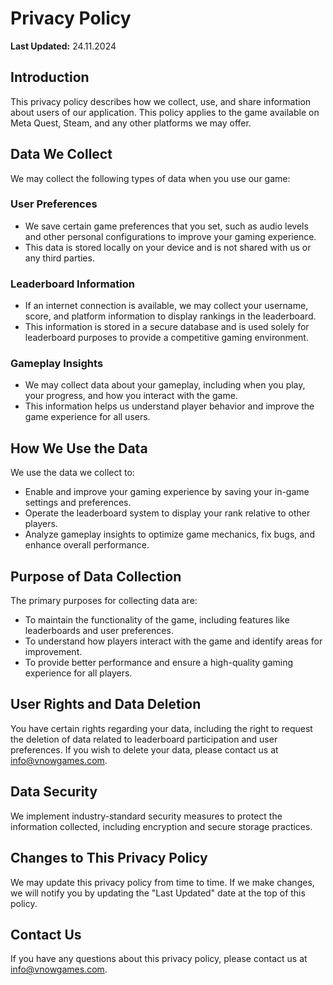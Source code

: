 # Privacy Policy

**Last Updated:** 24.11.2024

## Introduction

This privacy policy describes how we collect, use, and share information about users of our application. This policy applies to the game available on Meta Quest, Steam, and any other platforms we may offer.

## Data We Collect

We may collect the following types of data when you use our game:

### User Preferences

- We save certain game preferences that you set, such as audio levels and other personal configurations to improve your gaming experience.
- This data is stored locally on your device and is not shared with us or any third parties.

### Leaderboard Information

- If an internet connection is available, we may collect your username, score, and platform information to display rankings in the leaderboard.
- This information is stored in a secure database and is used solely for leaderboard purposes to provide a competitive gaming environment.

### Gameplay Insights

- We may collect data about your gameplay, including when you play, your progress, and how you interact with the game.
- This information helps us understand player behavior and improve the game experience for all users.

## How We Use the Data

We use the data we collect to:

- Enable and improve your gaming experience by saving your in-game settings and preferences.
- Operate the leaderboard system to display your rank relative to other players.
- Analyze gameplay insights to optimize game mechanics, fix bugs, and enhance overall performance.

## Purpose of Data Collection

The primary purposes for collecting data are:

- To maintain the functionality of the game, including features like leaderboards and user preferences.
- To understand how players interact with the game and identify areas for improvement.
- To provide better performance and ensure a high-quality gaming experience for all players.

## User Rights and Data Deletion

You have certain rights regarding your data, including the right to request the deletion of data related to leaderboard participation and user preferences. If you wish to delete your data, please contact us at [info@vnowgames.com](mailto:info@vnowgames.com).

## Data Security

We implement industry-standard security measures to protect the information collected, including encryption and secure storage practices.

## Changes to This Privacy Policy

We may update this privacy policy from time to time. If we make changes, we will notify you by updating the "Last Updated" date at the top of this policy.

## Contact Us

If you have any questions about this privacy policy, please contact us at [info@vnowgames.com](mailto:info@vnowgames.com).
